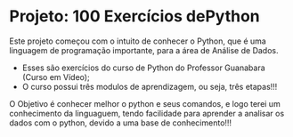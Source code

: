 # Projeto:  100 Exercícios dePython

Este projeto começou com o intuito de conhecer o Python, que é uma linguagem de programação importante,
para a área de Análise de Dados.

- Esses são exercícios do curso de Python do Professor Guanabara (Curso em Vídeo);
- O curso possui três modulos de aprendizagem, ou seja, três etapas!!!

O Objetivo é conhecer melhor o python e seus comandos, e logo terei um conhecimento da linguaguem,
tendo facilidade para aprender a analisar os dados com o python, devido a uma base de conhecimento!!!
